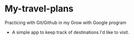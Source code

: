 # My-travel-plans

Practicing with Git/Github in my Grow with Google program

* A simple app to keep track of destinations I'd like to visit.
